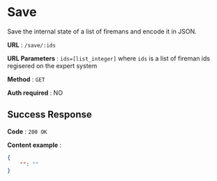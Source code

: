 # Save

Save the internal state of a list of firemans and encode it in JSON.

**URL** : `/save/:ids`

**URL Parameters** : `ids=[list_integer]` where `ids` is  a list of fireman ids regisered on the expert system

**Method** : `GET`

**Auth required** : NO

## Success Response

**Code** : `200 OK`

**Content example** :

```json
{
    "": ""
}
```
